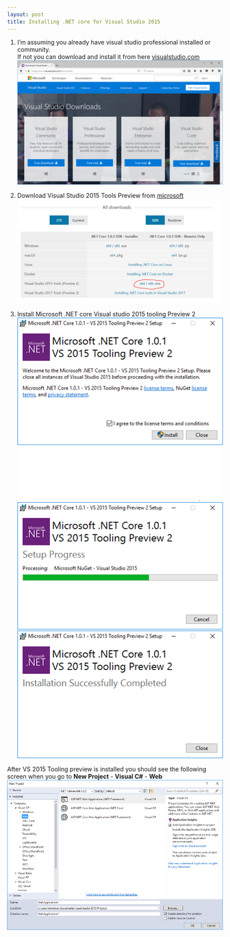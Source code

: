 ```yaml
---
layout: post
title: Installing .NET core for Visual Studio 2015 
---
```


1. I’m assuming you already have visual studio professional installed or community.  
If not you can download and install it from here [visualstudio.com](https://www.visualstudio.com/downloads/)
![alt](../images/VS2015preview2/VS_download.png)



2. Download Visual Studio 2015 Tools Preview from [microsoft](https://www.microsoft.com/net/download/core
)
![alt](../images/VS2015preview2/dotNET_VS2015ToolsPreveiw.png)


3. Install Microsoft .NET core Visual studio 2015 tooling Preview 2 
![alt](../images/VS2015preview2/installPreview2.png)
![alt](../images/VS2015preview2/installing_Preview2.png)
![alt](../images/VS2015preview2/install_Preview_complete.png)

After VS 2015 Tooling preview is installed you should see the following screen when you go to **New Project** - **Visual C#** - **Web**
![alt](../images/VS2015preview2/After_Preview2_installed.png)
